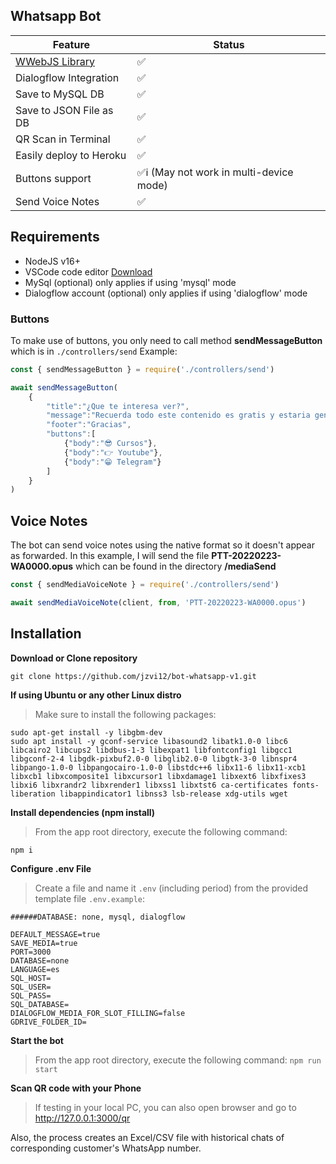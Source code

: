 ## Whatsapp Bot

| Feature  | Status |
| ------------- | ------------- |
| [WWebJS Library](https://github.com/pedroslopez/whatsapp-web.js/) | ✅ |
| Dialogflow Integration | ✅  |
| Save to MySQL DB | ✅  |
| Save to JSON File as DB | ✅  |
| QR Scan in Terminal | ✅ |
| Easily deploy to Heroku  | ✅  |
| Buttons support | ✅ℹ️  (May not work in multi-device mode)|
| Send Voice Notes | ✅ |

## Requirements
- NodeJS v16+
- VSCode code editor [Download](https://code.visualstudio.com/download)
- MySql (optional) only applies if using 'mysql' mode
- Dialogflow account (optional) only applies if using 'dialogflow' mode

### Buttons

To make use of buttons, you only need to call method __sendMessageButton__ which is in `./controllers/send`
Example:

``` javascript
const { sendMessageButton } = require('./controllers/send')

await sendMessageButton(
    {
        "title":"¿Que te interesa ver?",
        "message":"Recuerda todo este contenido es gratis y estaria genial que me siguas!",
        "footer":"Gracias",
        "buttons":[
            {"body":"😎 Cursos"},
            {"body":"👉 Youtube"},
            {"body":"😁 Telegram"}
        ]
    }
)

```

## Voice Notes

The bot can send voice notes using the native format so it doesn't appear as forwarded. In this example, I will send the file __PTT-20220223-WA0000.opus__ which can be found in the directory __/mediaSend__

``` javascript
const { sendMediaVoiceNote } = require('./controllers/send')

await sendMediaVoiceNote(client, from, 'PTT-20220223-WA0000.opus')
```

## Installation
__Download or Clone repository__

```
git clone https://github.com/jzvi12/bot-whatsapp-v1.git
```

__If using Ubuntu or any other Linux distro__
> Make sure to install the following packages:
```
sudo apt-get install -y libgbm-dev
sudo apt install -y gconf-service libasound2 libatk1.0-0 libc6 libcairo2 libcups2 libdbus-1-3 libexpat1 libfontconfig1 libgcc1 libgconf-2-4 libgdk-pixbuf2.0-0 libglib2.0-0 libgtk-3-0 libnspr4 libpango-1.0-0 libpangocairo-1.0-0 libstdc++6 libx11-6 libx11-xcb1 libxcb1 libxcomposite1 libxcursor1 libxdamage1 libxext6 libxfixes3 libxi6 libxrandr2 libxrender1 libxss1 libxtst6 ca-certificates fonts-liberation libappindicator1 libnss3 lsb-release xdg-utils wget
```

__Install dependencies (npm install)__
> From the app root directory, execute the following command:

```
npm i
``` 

__Configure .env File__
> Create a file and name it `.env` (including period) from the provided template file `.env.example`:
```
######DATABASE: none, mysql, dialogflow

DEFAULT_MESSAGE=true
SAVE_MEDIA=true
PORT=3000
DATABASE=none
LANGUAGE=es
SQL_HOST=
SQL_USER=
SQL_PASS=
SQL_DATABASE=
DIALOGFLOW_MEDIA_FOR_SLOT_FILLING=false
GDRIVE_FOLDER_ID=
```

__Start the bot__
> From the app root directory, execute the following command:
`npm run start`

__Scan QR code with your Phone__
> If testing in your local PC, you can also open browser and go to http://127.0.0.1:3000/qr

Also, the process creates an Excel/CSV file with historical chats of corresponding customer's WhatsApp number.
